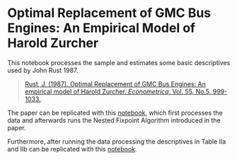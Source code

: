 # Optimal Replacement of GMC Bus Engines: An Empirical Model of Harold Zurcher

This notebook processes the sample and estimates some basic descriptives used by John Rust 1987.
> [Rust, J. (1987). Optimal Replacement of GMC Bus Engines: An empirical model of Harold Zurcher. *Econometrica*, Vol. 55, No.5, 999-1033.](https://doi.org/10.2307/1911259). 


The paper can be replicated with this [notebook](https://github.com/OpenSourceEconomics/ruspy/blob/master/replication/Red%20Buttons.ipynb), which first processes the data and afterwards runs the Nested Fixpoint Algorithm introduced in the paper.

Furthermore, after running the data processing the descriptives in Table IIa and IIb can be replicated with this [notebook](https://github.com/OpenSourceEconomics/ruspy/blob/master/replication/replicate%20descriptives.ipynb).

